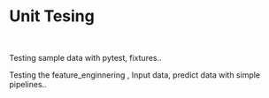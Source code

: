 
  <h1 class="display-3"><strong>Unit Tesing</strong></h1><br>
  <p class="text-primary">Testing sample data with pytest, fixtures..</p>
  <p class="text-secondary">Testing the feature_enginnering , Input data, predict data with simple pipelines..</p>
 
